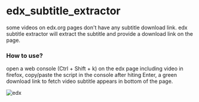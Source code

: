 # edx_subtitle_extractor
some videos on edx.org pages don't have any subtitle download link.  edx subtitle extractor will extract the subtitle and provide a download link on the page.

### How to use?

open a web console (Ctrl + Shift + k) on the edx page including video in firefox, copy/paste the script in the console after hiting Enter, a green download link to fetch video subtitle appears in bottom of the page.

![edx](https://user-images.githubusercontent.com/1775045/28755367-f15c1154-7548-11e7-969d-bf703483da57.png)
